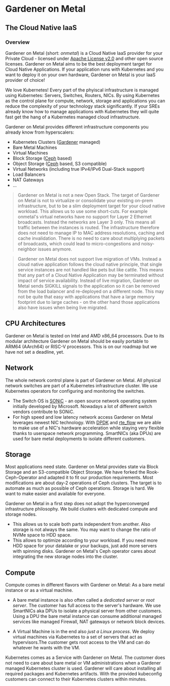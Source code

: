 # Gardener on Metal
## The Cloud Native IaaS

### Overview
Gardener on Metal (short: *onmetal*) is a Cloud Native IaaS provider for your Private Cloud - licensed under [Apache License v2.0](https://www.apache.org/licenses/LICENSE-2.0) and other open source licenses.
Gardener on Metal aims to be the best deployment target for Cloud Native Applications.
If your application runs with Kubernetes and you want to deploy it on your own hardware,
Gardener on Metal is your IaaS provider of choice!


We love Kubernetes! 
Every part of the phyiscal infrastructure is managed using Kubernetes: Servers, Switches, Routers, NICs.
By using Kubernetes as the control plane for compute, network, storage and applications you can reduce the complexity of your technology stack significantly.
If your SREs already know how to manage applications with Kubernetes they will quite fast get the hang of a Kubernetes managed cloud infrastructure.

Gardener on Metal provides different infrastructure components you already know from hyperscalers:
- Kubernetes Clusters ([Gardener](https://gardener.cloud/) managed)
- Bare Metal Machines
- Virtual Machines
- Block Storage ([Ceph](https://docs.ceph.com/en/latest/) based)
- Object Storage ([Ceph](https://docs.ceph.com/en/latest/) based, S3 compatible)
- Virtual Networks (including true IPv4/IPv6 Dual-Stack support)
- Load Balancers
- NAT Gateways
- ...

> Gardener on Metal is not a new Open Stack. 
The target of Gardener on Metal is not to virtualize or consolidate your existing on-prem infrastructure,
but to be a slim deployment target for your cloud native workload. This allows us to use some short-cuts.
For example onmetal's virtual networks have no support for Layer 2 Ethernet broadcasts. Instead the networks are
Layer 3 only. This means all traffic between the instances is routed. The infrastructure therefore does not need to
manage IP to MAC address resolutions, caching and cache invalidation. There is no need to care about multiplying
packets of broadcasts, which could lead to micro-congestions and noisy-neighbor issues anymore.

> Gardener on Metal does not support live migration of VMs.
Instead a cloud native application follows the cloud native principle, that single service instances are not handled like
pets but like cattle. This means that any part of a Cloud Native Application may be terminated without impact of service
availability. Instead of live migration, Gardener on Metal sends SIGKILL signals to the application so it can be removed
from the load balancer and re-deployed on a different node. This may not be quite that easy with applications that have
a large memory footprint due to large caches - on the other hand those applications also have issues when being live
migrated.

## CPU Architectures
Gardener on Metal is tested on Intel and AMD x86_64 processors. Due to its modular architecture Gardener on Metal
should be easily portable to ARM64 (AArch64) or RISC-V processors. This is on our roadmap but we have not set a
deadline, yet.

## Network
The whole network control plane is part of Gardener on Metal. 
All physical network switches are part of a Kubernetes infrastructure cluster. We use Kubernetes operators for configuring and monitoring the switches.
- The Switch OS is [SONiC](https://azure.github.io/SONiC/) - an open source network operating system initially
developed by Microsoft. Nowadays a lot of different switch vendors contribute to SONiC.
- For high speed and low latency network access Gardener on Metal leverages newest NIC technology.
With [DPDK](https://www.dpdk.org/) and [rte_flow](https://doc.dpdk.org/guides/prog_guide/rte_flow.html) we are able
to make use of a NIC's hardware acceleration while staying very flexible thanks to userspace network programming.
SmartNICs (aka DPUs) are used for bare metal deployments to isolate different customers.

## Storage
Most applications need state. Gardener on Metal provides state via Block Storage and an S3-compatible Object
Storage. We have forked the Rook-Ceph-Operator and adapted it to fit our production requirements. Most
modifications are about day-2 operations of Ceph clusters. The target is to automate as much as possible of Ceph
operations. Storage is hard. We want to make easier and available for everyone.

Gardener on Metal in a first step does not adopt the hyperconverged infrastructure philosophy. We build clusters with dedicated compute and storage nodes.
- This allows us to scale both parts independent from another. Also storage is not always the same. You may want to change the ratio of NVMe space to HDD space.
- This allows to optimize according to your workload. If you need more HDD space for your datalake or your backups,
just add more servers with spinning disks. Gardener on Metal's Ceph operator cares about integrating the new storage
nodes into the cluster.

## Compute
Compute comes in different flavors with Gardener on Metal: As a bare metal instance or as a virtual machine.
- A bare metal instance is also often called a *dedicated server* or *root server*. The customer has full access to the server's hardware. We use SmartNICs aka DPUs to isolate a physical server from other customers. Using a DPU the bare metal instance can consume additional managed services like managed Firewall, NAT gateways or network block devices.

- A Virtual Machine is in the end also *just a Linux process*.
We deploy virtual machines via Kubernetes to a set of servers that act as hypervisors.The customer gets root access to the VM and can do whatever he wants with the VM.

Kubernetes comes as a Service with Gardener on Metal.
The customer does not need to care about bare metal or VM administrations when a Gardener managed Kubernetes
cluster is used. Gardener will care about installing all required packages and Kubernetes artifacts. With the provided
kubeconfig customers can connect to their Kubernetes clusters within minutes.
